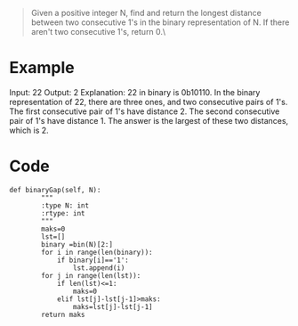 >Given a positive integer N, find and return the longest distance between two consecutive 1's in the binary representation of N. If there aren't two consecutive 1's, return 0.\

# Example
Input: 22
Output: 2
Explanation: 
22 in binary is 0b10110.
In the binary representation of 22, there are three ones, and two consecutive pairs of 1's.
The first consecutive pair of 1's have distance 2.
The second consecutive pair of 1's have distance 1.
The answer is the largest of these two distances, which is 2.

# Code
```
def binaryGap(self, N):
        """
        :type N: int
        :rtype: int
        """
        maks=0
        lst=[]
        binary =bin(N)[2:]
        for i in range(len(binary)):
            if binary[i]=='1':
                lst.append(i)
        for j in range(len(lst)):
            if len(lst)<=1:
                maks=0
            elif lst[j]-lst[j-1]>maks:
                maks=lst[j]-lst[j-1]
        return maks
```
